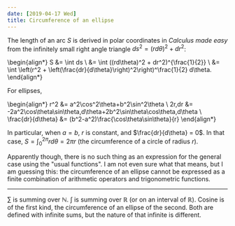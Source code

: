 ```yaml
---
date: [2019-04-17 Wed]
title: Circumference of an ellipse
---
```


The length of an arc $S$ is derived in polar coordinates in *Calculus
made easy* from the infinitely small right angle triangle
$ds^2 = (rd\theta)^2 + dr^2$:

\begin{align*}
S &= \int ds \\
  &= \int ((rd\theta)^2 + dr^2)^{\frac{1}{2}} \\
  &= \int \left(r^2 + \left(\frac{dr}{d\theta}\right)^2\right)^\frac{1}{2} d\theta.
\end{align*}

For ellipses,

\begin{align*}
r^2 &= a^2\cos^2\theta+b^2\sin^2\theta \\
2r\,dr &= -2a^2\cos\theta\sin\theta\,d\theta+2b^2\sin\theta\cos\theta\,d\theta \\
\frac{dr}{d\theta} &= (b^2-a^2)\frac{\cos\theta\sin\theta}{r}
\end{align*}

In particular, when $a=b$, $r$ is constant, and
$\frac{dr}{d\theta} = 0$. In that case,
$S = \int_0^{2\pi} r d\theta = 2\pi r$ (the circumference of a circle
of radius $r$).

Apparently though, there is no such thing as an expression for the
general case using the "usual functions". I am not even sure what that
means, but I am guessing this: the circumference of an ellipse cannot
be expressed as a finite combination of arithmetic operators and
trigonometric functions.

---

$\sum$ is summing over $\mathbb{N}$. $\int$ is summing over $\mathbb{R}$ (or on an interval of $\mathbb{R}$). Cosine is of the first kind, the circumference of an ellipse of the second. Both are defined with infinite sums, but the nature of that infinite is different.